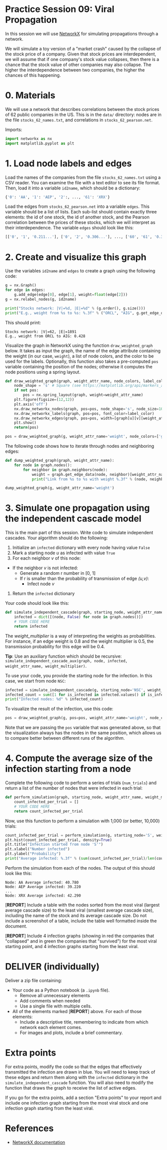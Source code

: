 # Practice Session 09: Viral Propagation

In this session we will use [NetworkX](https://networkx.github.io/) for simulating propagations through a network.

We will simulate a toy version of a "market crash" caused by the collapse of the stock price of a company. Given that stock prices are interdependent, we will assume that if one company's stock value collapses, then there is a chance that the stock value of other companies may also collapse. The higher the interdependence between two companies, the higher the chances of this happening.

# 0. Materials

We will use a network that describes correlations between the stock prices of 62 public companies in the US. This is in the `data/` directory: nodes are in the file `stocks_62_names.txt`, and correlations in `stocks_62_pearson.net`.

Imports:

```python
import networkx as nx
import matplotlib.pyplot as plt
```

# 1. Load node labels and edges

Load the names of the companies from the file `stocks_62_names.txt` using a CSV reader. You can examine the file with a text editor to see its file format. Then, load it into a variable `id2name`, which should be a dictionary:

```python
{'0': 'AA', '1': 'AEP', '2':, ..., '61': 'XRX'}
```

Load the edges from `stocks_62_pearson.net` into a variable `edges`. This variable should be a list of lists. Each sub-list should contain exactly three elements: the id of one stock, the id of another stock, and the Pearson correlation between the prices of these stocks, which we will interpret as their interdependence. The variable `edges` should look like this:

```python
[['0', '1', '0.211...'], ['0', '2', '0.306...'], ..., ['60', '61', '0.331...']]
```

# 2. Create and visualize this graph

Use the variables `id2name` and `edges` to create a graph using the following code:

```python
g = nx.Graph()
for edge in edges:
    g.add_edge(edge[0], edge[1], weight=float(edge[2]))
g = nx.relabel_nodes(g, id2name)

print("Stocks network: |V|=%d, |E|=%d" % (g.order(), g.size()))
print("E.g., weight from %s to %s: %.3f" % ("ORCL", "AIG", g.get_edge_data("ORCL", "AIG")["weight"]))
```

This should print:

```
Stocks network: |V|=62, |E|=1891
E.g., weight from ORCL to AIG: 0.428
```

Visualize the graph in NetworkX using the function `draw_weighted_graph` below. It takes as input the graph, the name of the edge attribute containing the weight (in our case, `weight`), a list of node colors, and the color to be used for the labels. Optionally, this function also takes a pre-computed `pos` variable containing the position of the nodes; otherwise it computes the node positions using a spring layout.

```python
def draw_weighted_graph(graph, weight_attr_name, node_colors, label_color, pos=False):
    node_shape = 's' # Square (see https://matplotlib.org/api/markers_api.html)
    if not pos:
        pos = nx.spring_layout(graph, weight=weight_attr_name)
    plt.figure(figsize=(12,12))
    plt.axis('off')
    nx.draw_networkx_nodes(graph, pos=pos, node_shape='s', node_size=1000, node_color=node_colors)
    nx.draw_networkx_labels(graph, pos=pos, font_color=label_color)
    nx.draw_networkx_edges(graph, pos=pos, width=[graph[u][v][weight_attr_name] for u,v in graph.edges()])
    plt.show()
    return(pos)

pos = draw_weighted_graph(g, weight_attr_name='weight', node_colors=['green' for u in g.nodes()], label_color='white')
```

The following code shows how to iterate through nodes and neighboring edges:

```python
def dump_weighted_graph(graph, weight_attr_name):
    for node in graph.nodes():
        for neighbor in graph.neighbors(node):
            weight = graph.get_edge_data(node, neighbor)[weight_attr_name]
            print("Link from %s to %s with weight %.3f" % (node, neighbor, weight))

dump_weighted_graph(g, weight_attr_name='weight')
```

# 3. Simulate one propagation using the independent cascade model

This is the main part of this session. Write code to simulate independent cascades. Your algorithm should do the following:

1. Initialize an `infected` dictionary with every node having value `False`
1. Mark a starting node *u* as infected with value `True`
1. For each neighbor *v* of this node:
  * If the neighbor *v* is not infected:
    * Generate a random r number in [0, 1]
    * If r is smaller than the probability of transmission of edge *(u,v)*:
      * Infect node *v*
1. Return the `infected` dictionary

Your code should look like this:

```python
def simulate_independent_cascade(graph, starting_node, weight_attr_name, weight_multiplier):
    infected = dict([(node, False) for node in graph.nodes()])
    # YOUR CODE HERE
    return infected
```

The *weight_multiplier* is a way of interpreting the weights as probabilities. For instance, if an edge weight is 0.8 and the weight multiplier is 0.5, the transmission probability for this edge will be 0.4.

**Tip**: Use an auxiliary function which should be recursive: `simulate_independent_cascade_aux(graph, node, infected, weight_attr_name, weight_multiplier)`.

To use your code, you provide the starting node for the infection. In this case, we start from node `NSC`:

```python
infected = simulate_independent_cascade(g, starting_node='NSC', weight_attr_name='weight', weight_multiplier=0.1)
infected_count = sum([1 for is_infected in infected.values() if is_infected])
print("Infected nodes: %d" % infected_count)
```

To visualize the result of the infection, use this code:

```python
pos = draw_weighted_graph(g, pos=pos, weight_attr_name='weight', node_colors=[('red' if infected[u] else 'green') for u in g.nodes()], label_color='white')
```

Note that we are passing the `pos` variable that was generated above, so that the visualization always has the nodes in the same position, which allows us to compare better between different runs of the algorithm.

# 4. Compute the average size of the infection starting from a node

Complete the following code to perform a series of trials (`num_trials`) and return a list of the number of nodes that were infected in each trial:

```python
def perform_simulation(graph, starting_node, weight_attr_name, weight_multiplier, num_trials):
    count_infected_per_trial = []
    # YOUR CODE HERE
    return count_infected_per_trial
```

Now, use this function to perform a simulation with 1,000 (or better, 10,000) trials:

```python
count_infected_per_trial = perform_simulation(g, starting_node='S', weight_attr_name='weight', weight_multiplier=0.1, num_trials=1000)
plt.hist(count_infected_per_trial, density=True)
plt.title("Infection started from node 'S'")
plt.xlabel("Number infected")
plt.ylabel("Probability")
print("Average infected: %.3f" % (sum(count_infected_per_trial)/len(count_infected_per_trial)))
```

Perform the simulation from each of the nodes. The output of this should look like this:

```
Node: AA Average infected: 40.780
Node: AEP Average infected: 39.220
...
Node: XRX Average infected: 42.290
```

[**REPORT**] Include a table with the nodes sorted from the most viral (largest average cascade size) to the least viral (smallest average cascade size), including the name of the stock and its average cascade size. Do not include a screenshot of a table, include the table well formatted inside the document.

[**REPORT**] Include 4 infection graphs (showing in red the companies that "collapsed" and in green the companies that "survived") for the most viral starting point, and 4 infection graphs starting from the least viral.

# DELIVER (individually)

Deliver a zip file containing:

* Your code as a Python notebook (a `.ipynb` file).
   * Remove all unnecessary elements
   * Add comments when needed
   * Use a single file with multiple cells.
* All of the elements marked [**REPORT**] above. For each of those elements:
   * Include a descriptive title, remembering to indicate from which network each element comes.
   * For images and plots, include a brief commentary.

# Extra points

For extra points, modify the code so that the edges that effectively transmitted the infection are drawn in blue. You will need to keep track of these edges and return them along with the `infected` dictionary in the `simulate_independent_cascade` function. You will also need to modify the function that draws the graph to receive the list of active edges.

If you go for the extra points, add a section "Extra points" to your report and include one infection graph starting from the most viral stock and one infection graph starting from the least viral.

# References

* [NetworkX documentation](https://networkx.github.io/)
